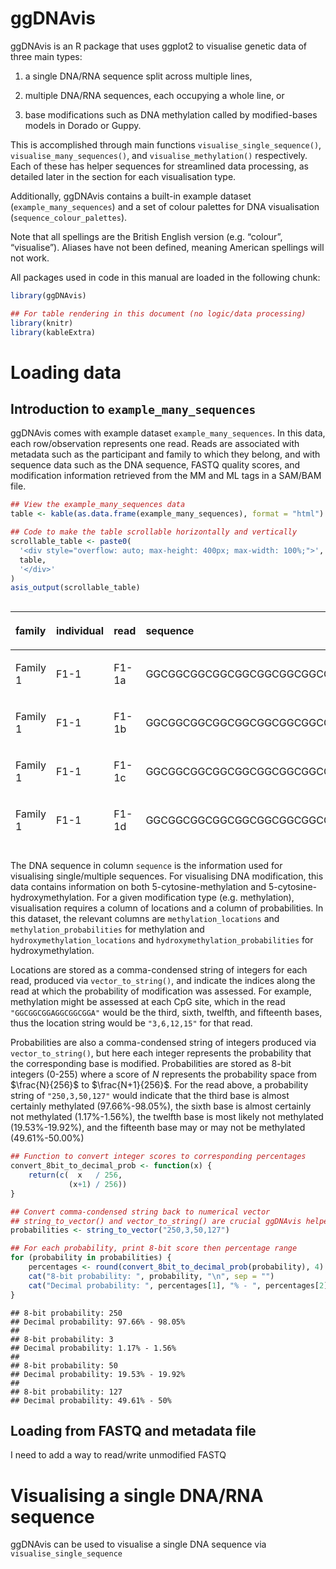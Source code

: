 
# ggDNAvis

ggDNAvis is an R package that uses ggplot2 to visualise genetic data of
three main types:

1)  a single DNA/RNA sequence split across multiple lines,

2)  multiple DNA/RNA sequences, each occupying a whole line, or

3)  base modifications such as DNA methylation called by modified-bases
    models in Dorado or Guppy.

This is accomplished through main functions
`visualise_single_sequence()`, `visualise_many_sequences()`, and
`visualise_methylation()` respectively. Each of these has helper
sequences for streamlined data processing, as detailed later in the
section for each visualisation type.

Additionally, ggDNAvis contains a built-in example dataset
(`example_many_sequences`) and a set of colour palettes for DNA
visualisation (`sequence_colour_palettes`).

Note that all spellings are the British English version (e.g. “colour”,
“visualise”). Aliases have not been defined, meaning American spellings
will not work.

All packages used in code in this manual are loaded in the following
chunk:

``` r
library(ggDNAvis)

## For table rendering in this document (no logic/data processing)
library(knitr)
library(kableExtra)
```

# Loading data

## Introduction to `example_many_sequences`

ggDNAvis comes with example dataset `example_many_sequences`. In this
data, each row/observation represents one read. Reads are associated
with metadata such as the participant and family to which they belong,
and with sequence data such as the DNA sequence, FASTQ quality scores,
and modification information retrieved from the MM and ML tags in a
SAM/BAM file.

``` r
## View the example_many_sequences data
table <- kable(as.data.frame(example_many_sequences), format = "html")

## Code to make the table scrollable horizontally and vertically
scrollable_table <- paste0(
  '<div style="overflow: auto; max-height: 400px; max-width: 100%;">',
  table,
  '</div>'
)
asis_output(scrollable_table)
```

<div style="overflow: auto; max-height: 400px; max-width: 100%;">

<table>

<thead>

<tr>

<th style="text-align:left;">

family
</th>

<th style="text-align:left;">

individual
</th>

<th style="text-align:left;">

read
</th>

<th style="text-align:left;">

sequence
</th>

<th style="text-align:right;">

sequence_length
</th>

<th style="text-align:left;">

quality
</th>

<th style="text-align:left;">

methylation_locations
</th>

<th style="text-align:left;">

methylation_probabilities
</th>

<th style="text-align:left;">

hydroxymethylation_locations
</th>

<th style="text-align:left;">

hydroxymethylation_probabilities
</th>

</tr>

</thead>

<tbody>

<tr>

<td style="text-align:left;">

Family 1
</td>

<td style="text-align:left;">

F1-1
</td>

<td style="text-align:left;">

F1-1a
</td>

<td style="text-align:left;">

GGCGGCGGCGGCGGCGGCGGCGGCGGCGGAGGAGGCGGCGGCGGAGGAGGCGGCGGCGGAGGAGGCGGCGGCGGAGGAGGCGGCGGCGGAGGAGGCGGCGGA
</td>

<td style="text-align:right;">

102
</td>

<td style="text-align:left;">

)8@!9:/0/,0+-6?40,-I601:.’;+5,@0.0%)!(20C*,2++*(00#/*+3;E-E)\<I5.5G*CB8501;I3’.8233’3\>\<:13)48F?09\*\>?I90
</td>

<td style="text-align:left;">

3,6,9,12,15,18,21,24,27,36,39,42,51,54,57,66,69,72,81,84,87,96,99
</td>

<td style="text-align:left;">

29,159,155,159,220,163,2,59,170,131,177,139,72,235,75,214,73,68,48,59,81,77,41
</td>

<td style="text-align:left;">

3,6,9,12,15,18,21,24,27,36,39,42,51,54,57,66,69,72,81,84,87,96,99
</td>

<td style="text-align:left;">

26,60,61,60,30,59,2,46,57,64,54,63,52,18,53,34,52,50,39,46,55,54,34
</td>

</tr>

<tr>

<td style="text-align:left;">

Family 1
</td>

<td style="text-align:left;">

F1-1
</td>

<td style="text-align:left;">

F1-1b
</td>

<td style="text-align:left;">

GGCGGCGGCGGCGGCGGCGGCGGCGGCGGCGGCGGAGGAGGCGGCGGCGGAGGAGGCGGCGGA
</td>

<td style="text-align:right;">

63
</td>

<td style="text-align:left;">

60-7,7943/*=5=)7\<53-I=G6/&/7?8)\<\$12”\>/2C;4:9F8:816E,6C3*,1-2139
</td>

<td style="text-align:left;">

3,6,9,12,15,18,21,24,27,30,33,42,45,48,57,60
</td>

<td style="text-align:left;">

10,56,207,134,233,212,12,116,68,78,129,46,194,51,66,253
</td>

<td style="text-align:left;">

3,6,9,12,15,18,21,24,27,30,33,42,45,48,57,60
</td>

<td style="text-align:left;">

10,44,39,64,20,36,11,63,50,54,64,38,46,41,49,2
</td>

</tr>

<tr>

<td style="text-align:left;">

Family 1
</td>

<td style="text-align:left;">

F1-1
</td>

<td style="text-align:left;">

F1-1c
</td>

<td style="text-align:left;">

GGCGGCGGCGGCGGCGGCGGCGGCGGCGGAGGAGGCGGCGGCGGAGGAGGCGGCGGCGGAGGAGGCGGCGGCGGAGGAGGCGGCGGA
</td>

<td style="text-align:right;">

87
</td>

<td style="text-align:left;">

;F42DF52#C-*I75!4?9\>IA0\<30!-:I:;+7!:\<<7%3C8=G@5>*91D%193/2;\>\<IA8.I\<.722,68*!25;69*\<\<8C9889@
</td>

<td style="text-align:left;">

3,6,9,12,15,18,21,24,27,36,39,42,51,54,57,66,69,72,81,84
</td>

<td style="text-align:left;">

206,141,165,80,159,84,128,173,124,62,195,19,79,183,129,39,129,126,192,45
</td>

<td style="text-align:left;">

3,6,9,12,15,18,21,24,27,36,39,42,51,54,57,66,69,72,81,84
</td>

<td style="text-align:left;">

40,63,58,55,60,56,64,56,64,47,46,17,55,52,64,33,63,64,47,37
</td>

</tr>

<tr>

<td style="text-align:left;">

Family 1
</td>

<td style="text-align:left;">

F1-1
</td>

<td style="text-align:left;">

F1-1d
</td>

<td style="text-align:left;">

GGCGGCGGCGGCGGCGGCGGCGGCGGCGGCGGCGGCGGAGGAGGCGGCGGCGGAGGAGGCGGCGGCGGAGGAGGCGGCGGA
</td>

<td style="text-align:right;">

81
</td>

<td style="text-align:left;">

:\<\*1D)89?27#8.3)9\<2G\<\>I.=?58+:.=-8-3%6?7#/FG)198/+3?5/0E1=D9150A4D//650%5.@+@/8\>0
</td>

<td style="text-align:left;">

3,6,9,12,15,18,21,24,27,30,33,36,45,48,51,60,63,66,75,78
</td>

<td style="text-align:left;">

216,221,11,81,4,61,180,79,130,13,144,31,228,4,200,23,132,98,18,82
</td>

<td style="text-align:left;">

3,6,9,12,15,18,21,24,27,30,33,36,45,48,51,60,63,66,75,78
</td>

<td style="text-align:left;">

33,29,10,55,3,46,53,54,64,12,63,27,24,4,43,21,64,60,17,55
</td>

</tr>

<tr>

<td style="text-align:left;">

Family 1
</td>

<td style="text-align:left;">

F1-1
</td>

<td style="text-align:left;">

F1-1e
</td>

<td style="text-align:left;">

GGCGGCGGCGGCGGCGGCGGAGGAGGCGGCGGCGGAGGAGGCGGCGGCGGAGGAGGCGGCGGCGGAGGAGGCGGCGGCGGAGGAGGCGGCGGA
</td>

<td style="text-align:right;">

93
</td>

<td style="text-align:left;">

;<4*2E3-48?@6A>-!00!;-3%:H,4H\>H530C(85I/&75-62.:2#!/D=A?8&7E!-@:=::5,)51,97D\*04’2.!20@/;6)947\<6
</td>

<td style="text-align:left;">

3,6,9,12,15,18,27,30,33,42,45,48,57,60,63,72,75,78,87,90
</td>

<td style="text-align:left;">

170,236,120,36,139,50,229,99,79,41,229,42,230,34,34,27,130,77,7,79
</td>

<td style="text-align:left;">

3,6,9,12,15,18,27,30,33,42,45,48,57,60,63,72,75,78,87,90
</td>

<td style="text-align:left;">

57,18,64,31,63,40,23,61,55,34,23,35,23,30,29,24,64,53,7,54
</td>

</tr>

<tr>

<td style="text-align:left;">

Family 1
</td>

<td style="text-align:left;">

F1-2
</td>

<td style="text-align:left;">

F1-2a
</td>

<td style="text-align:left;">

GGCGGCGGCGGCGGCGGCGGCGGCGGCGGCGGAGGAGGAGGCGGCGGAGGAGGAGGCGGCGGA
</td>

<td style="text-align:right;">

63
</td>

<td style="text-align:left;">

E6(\<)“-./EE\<(5:47,(C818I9CC1=.&)4G6-7\<(*“(,2C\>8/5:0@@).A$97I!-&lt; </td>
   <td style="text-align:left;"> 3,6,9,12,15,18,21,24,27,30,42,45,57,60 </td>
   <td style="text-align:left;"> 189,9,144,71,52,34,83,40,33,111,10,182,26,242 </td>
   <td style="text-align:left;"> 3,6,9,12,15,18,21,24,27,30,42,45,57,60 </td>
   <td style="text-align:left;"> 49,9,63,52,41,30,56,33,29,63,9,52,23,12 </td>
  </tr>
  <tr>
   <td style="text-align:left;"> Family 1 </td>
   <td style="text-align:left;"> F1-2 </td>
   <td style="text-align:left;"> F1-2b </td>
   <td style="text-align:left;"> GGCGGCGGCGGCGGCGGCGGCGGCGGCGGCGGCGGCGGAGGAGGAGGCGGCGGAGGAGGAGGCGGCGGA </td>
   <td style="text-align:right;"> 69 </td>
   <td style="text-align:left;"> F='I#*5I:&lt;F?)&lt;4G3&amp;:95*-5?1,!:9BD4B5.-27577&lt;2E9)2:189B.5/*#7;;'**.7;-! </td>
   <td style="text-align:left;"> 3,6,9,12,15,18,21,24,27,30,33,36,48,51,63,66 </td>
   <td style="text-align:left;"> 31,56,233,241,71,31,203,190,234,254,240,124,72,64,128,127 </td>
   <td style="text-align:left;"> 3,6,9,12,15,18,21,24,27,30,33,36,48,51,63,66 </td>
   <td style="text-align:left;"> 27,44,20,13,51,28,41,48,19,1,14,64,52,48,64,64 </td>
  </tr>
  <tr>
   <td style="text-align:left;"> Family 1 </td>
   <td style="text-align:left;"> F1-3 </td>
   <td style="text-align:left;"> F1-3a </td>
   <td style="text-align:left;"> GGCGGCGGCGGCGGCGGCGGCGGCGGCGGAGGAGGCGGCGGCGGAGGAGGCGGCGGCGGAGGAGGCGGCGGCGGAGGAGGCGGCGGA </td>
   <td style="text-align:right;"> 87 </td>
   <td style="text-align:left;"> ?;.*26&lt;C-8B,3#8/,-9!1++:94:/!A317=9&gt;502=-+8;$=<53@D>*?/6:6&0D7-.@8,5;F,1?0D?\$9’&665B8.604
</td>

<td style="text-align:left;">

3,6,9,12,15,18,21,24,27,36,39,42,51,54,57,66,69,72,81,84
</td>

<td style="text-align:left;">

81,245,162,32,108,233,119,232,152,161,222,128,251,83,123,91,160,189,144,250
</td>

<td style="text-align:left;">

3,6,9,12,15,18,21,24,27,36,39,42,51,54,57,66,69,72,81,84
</td>

<td style="text-align:left;">

55,10,59,28,62,20,64,21,62,59,29,64,4,56,64,59,60,49,63,5
</td>

</tr>

<tr>

<td style="text-align:left;">

Family 1
</td>

<td style="text-align:left;">

F1-3
</td>

<td style="text-align:left;">

F1-3b
</td>

<td style="text-align:left;">

GGCGGCGGCGGCGGCGGCGGCGGCGGCGGCGGCGGCGGCGGCGGCGGAGGAGGCGGCGGCGGAGGAGGCGGCGGCGGCGGA
</td>

<td style="text-align:right;">

81
</td>

<td style="text-align:left;">

*46.5//3:37?24:(:0*\#.))E)?:,/172=2!4”\>.\*/;“8+5\<;D6.I2=\>:C3)108,\<)GC161)!55E!.\>86/
</td>

<td style="text-align:left;">

3,6,9,12,15,18,21,24,27,30,33,36,39,42,45,54,57,60,69,72,75,78
</td>

<td style="text-align:left;">

147,112,58,21,217,60,252,153,255,96,142,110,147,110,57,22,163,110,19,205,83,193
</td>

<td style="text-align:left;">

3,6,9,12,15,18,21,24,27,30,33,36,39,42,45,54,57,60,69,72,75,78
</td>

<td style="text-align:left;">

62,63,45,19,32,46,3,61,0,159,42,80,46,84,86,52,8,92,102,4,138,20
</td>

</tr>

<tr>

<td style="text-align:left;">

Family 1
</td>

<td style="text-align:left;">

F1-3
</td>

<td style="text-align:left;">

F1-3c
</td>

<td style="text-align:left;">

GGCGGCGGCGGCGGCGGCGGCGGCGGCGGAGGAGGCGGCGGCGGAGGAGGCGGCGGCGGAGGAGGCGGCGGAGGAGGCGGCGGA
</td>

<td style="text-align:right;">

84
</td>

<td style="text-align:left;">

<736/A@B121C269>\<2I,’<5G66%3E46A6-9*&4*;4-E4C429?I+3@83>(234E0%:43;!/3;2+956A0)(+’5G4=\*3;1
</td>

<td style="text-align:left;">

3,6,9,12,15,18,21,24,27,36,39,42,51,54,57,66,69,78,81
</td>

<td style="text-align:left;">

149,181,109,88,194,108,143,30,77,122,88,153,19,244,6,215,161,79,189
</td>

<td style="text-align:left;">

3,6,9,12,15,18,21,24,27,36,39,42,51,54,57,66,69,78,81
</td>

<td style="text-align:left;">

80,43,103,71,21,112,47,126,21,40,80,35,142,1,238,1,79,111,20
</td>

</tr>

<tr>

<td style="text-align:left;">

Family 2
</td>

<td style="text-align:left;">

F2-1
</td>

<td style="text-align:left;">

F2-1a
</td>

<td style="text-align:left;">

GGCGGCGGCGGCGGCGGCGGCGGCGGCGGCGGCGGCGGCGGCGGCGGCGGCGGCGGCGGCGGCGGCGGCGGCGGCGGCGGAGGAGGCGGCGGA
</td>

<td style="text-align:right;">

93
</td>

<td style="text-align:left;">

=\</-I354/,\*\>+\<<CA40*537/;%3C@I7>/4%6192’5’\>#4:&C,072+90:0+4;74”D5,38&\<7A?00+1\>G\>#=?;,@\<\<1=64D=!1&
</td>

<td style="text-align:left;">

3,6,9,12,15,18,21,24,27,30,33,36,39,42,45,48,51,54,57,60,63,66,69,72,75,78,87,90
</td>

<td style="text-align:left;">

163,253,33,225,207,210,213,187,251,163,168,135,81,196,134,187,78,103,52,251,144,71,47,193,145,238,163,179
</td>

<td style="text-align:left;">

3,6,9,12,15,18,21,24,27,30,33,36,39,42,45,48,51,54,57,60,63,66,69,72,75,78,87,90
</td>

<td style="text-align:left;">

68,1,220,4,42,36,35,57,3,90,56,79,92,19,93,36,130,47,82,1,109,104,58,11,83,10,86,49
</td>

</tr>

<tr>

<td style="text-align:left;">

Family 2
</td>

<td style="text-align:left;">

F2-2
</td>

<td style="text-align:left;">

F2-2a
</td>

<td style="text-align:left;">

GGCGGCGGCGGCGGCGGCGGCGGCGGCGGCGGCGGCGGCGGCGGCGGCGGCGGCGGCGGCGGCGGCGGCGGAGGAGGCGGCGGA
</td>

<td style="text-align:right;">

84
</td>

<td style="text-align:left;">

;1\>:5417*\<1.2H#260197.;7\<(-3?0+=:)ID’I$6*128*!4.7-=5;+384F!=5&gt;4!93+.6I7+H1-).H&gt;&lt;68;7 </td>
   <td style="text-align:left;"> 3,6,9,12,15,18,21,24,27,30,33,36,39,42,45,48,51,54,57,60,63,66,69,78,81 </td>
   <td style="text-align:left;"> 122,217,108,8,66,85,34,127,205,86,130,126,203,145,27,206,145,54,191,78,125,252,108,62,55 </td>
   <td style="text-align:left;"> 3,6,9,12,15,18,21,24,27,30,33,36,39,42,45,48,51,54,57,60,63,66,69,78,81 </td>
   <td style="text-align:left;"> 93,18,125,104,6,44,74,17,25,136,42,66,26,88,129,5,89,114,14,133,40,1,145,82,49 </td>
  </tr>
  <tr>
   <td style="text-align:left;"> Family 2 </td>
   <td style="text-align:left;"> F2-2 </td>
   <td style="text-align:left;"> F2-2b </td>
   <td style="text-align:left;"> GGCGGCGGCGGCGGCGGCGGCGGCGGCGGCGGCGGCGGCGGCGGCGGCGGCGGCGGCGGCGGCGGCGGCGGCGGAGGAGGCGGCGGA </td>
   <td style="text-align:right;"> 87 </td>
   <td style="text-align:left;"> 7?38,EC#3::=1)8&amp;;&lt;"&gt;3.9BE)1661!2)5-4.11B&lt;3)?')-+,B4.&lt;7)/:IE=5$.3:66G9216-C20,\>(0848(1$- </td>
   <td style="text-align:left;"> 3,6,9,12,15,18,21,24,27,30,33,36,39,42,45,48,51,54,57,60,63,66,69,72,81,84 </td>
   <td style="text-align:left;"> 176,250,122,197,146,246,203,136,152,67,71,17,144,67,1,150,133,215,8,153,68,31,26,191,4,13 </td>
   <td style="text-align:left;"> 3,6,9,12,15,18,21,24,27,30,33,36,39,42,45,48,51,54,57,60,63,66,69,72,81,84 </td>
   <td style="text-align:left;"> 17,3,130,28,84,5,50,95,55,112,49,67,7,106,67,0,72,21,209,3,112,60,28,6,188,4 </td>
  </tr>
  <tr>
   <td style="text-align:left;"> Family 2 </td>
   <td style="text-align:left;"> F2-2 </td>
   <td style="text-align:left;"> F2-2c </td>
   <td style="text-align:left;"> GGCGGCGGCGGCGGCGGCGGCGGCGGCGGCGGCGGCGGCGGCGGCGGCGGCGGCGGCGGCGGCGGCGGCGGCGGCGGAGGAGGCGGCGGA </td>
   <td style="text-align:right;"> 90 </td>
   <td style="text-align:left;"> @86,/+6=8/;9=1)48E494IB3456/6.*=&lt;/B32+5469&gt;8?@!1;*+81$\>-<99D7%3C@1>$6B'?462?CE+=1+95=G?.6CA%&gt;2 </td>
   <td style="text-align:left;"> 3,6,9,12,15,18,21,24,27,30,33,36,39,42,45,48,51,54,57,60,63,66,69,72,75,84,87 </td>
   <td style="text-align:left;"> 191,91,194,96,204,7,129,209,139,68,88,94,109,234,200,188,72,116,73,178,209,167,105,243,62,155,193 </td>
   <td style="text-align:left;"> 3,6,9,12,15,18,21,24,27,30,33,36,39,42,45,48,51,54,57,60,63,66,69,72,75,84,87 </td>
   <td style="text-align:left;"> 3,123,22,121,19,198,3,23,95,102,45,55,54,9,51,53,135,39,83,22,32,72,98,5,184,24,38 </td>
  </tr>
  <tr>
   <td style="text-align:left;"> Family 3 </td>
   <td style="text-align:left;"> F3-1 </td>
   <td style="text-align:left;"> F3-1a </td>
   <td style="text-align:left;"> GGCGGCGGCGGTGGTGGCGGCGGTGGTGGCGGCGGTGGTGGCGGCGGTGGTGGCGGCGGTGGTGGCGGCGGTGGTGGCGGCGGTGGTGGCGGCGGA </td>
   <td style="text-align:right;"> 96 </td>
   <td style="text-align:left;"> /*2&lt;C643?*8?@9)-.'5A!=3-=;6,.%H3-!10'I&gt;&amp;@?;96;+/+36;:C;B@/=:6,;61&gt;?&gt;!,&gt;.97@.48B38(;7;1F464=-7;)7 </td>
   <td style="text-align:left;"> 3,6,9,18,21,30,33,42,45,54,57,66,69,78,81,90,93 </td>
   <td style="text-align:left;"> 177,29,162,79,90,250,137,113,242,115,49,253,140,196,233,174,104 </td>
   <td style="text-align:left;"> 3,6,9,18,21,30,33,42,45,54,57,66,69,78,81,90,93 </td>
   <td style="text-align:left;"> 59,157,11,112,51,2,116,77,6,133,93,0,114,32,17,74,103 </td>
  </tr>
  <tr>
   <td style="text-align:left;"> Family 3 </td>
   <td style="text-align:left;"> F3-1 </td>
   <td style="text-align:left;"> F3-1b </td>
   <td style="text-align:left;"> GGCGGCGGCGGCGGCGGCGGCGGTGGTGGCGGCGGTGGTGGCGGCGGTGGTGGCGGCGGTGGTGGCGGCGGTGGTGGCGGCGGTGGTGGCGGCGGA </td>
   <td style="text-align:right;"> 96 </td>
   <td style="text-align:left;"> /C&lt;$\>7/1(9%4:6\>6I,D%*,&D?C/6@@;7)83.E.7:@9I906&lt;!4536!850!164/8,\<=?=15A;8B/5B364A66.1%9=(9876E8C:
</td>

<td style="text-align:left;">

3,6,9,12,15,18,21,30,33,42,45,54,57,66,69,78,81,90,93
</td>

<td style="text-align:left;">

104,37,50,49,104,89,213,51,220,101,39,87,94,109,48,168,235,187,225
</td>

<td style="text-align:left;">

3,6,9,12,15,18,21,30,33,42,45,54,57,66,69,78,81,90,93
</td>

<td style="text-align:left;">

61,89,30,41,29,68,15,170,7,133,86,26,55,54,88,16,13,63,22
</td>

</tr>

<tr>

<td style="text-align:left;">

Family 3
</td>

<td style="text-align:left;">

F3-2
</td>

<td style="text-align:left;">

F3-2a
</td>

<td style="text-align:left;">

GGCGGCGGCGGCGGCGGCGGTGGTGGCGGCGGTGGTGGCGGCGGTGGTGGCGGCGGTGGTGGCGGCGGTGGTGGCGGCGGTGGTGGCGGCGGA
</td>

<td style="text-align:right;">

93
</td>

<td style="text-align:left;">

:0I4099\<,<4E01;/@96>%2I2\<,%\<<C&=81F+4%3C*@4A5>.(‘4!%I3CE657\<=!5;37\>4D:%3;7’“4\<.9;?;7%0\>:,84B512,B7/
</td>

<td style="text-align:left;">

3,6,9,12,15,18,27,30,39,42,51,54,63,66,75,78,87,90
</td>

<td style="text-align:left;">

243,50,121,98,95,7,237,105,244,69,132,249,94,79,9,170,235,11
</td>

<td style="text-align:left;">

3,6,9,12,15,18,27,30,39,42,51,54,63,66,75,78,87,90
</td>

<td style="text-align:left;">

11,195,26,74,62,93,1,139,5,178,33,3,158,65,76,3,13,225
</td>

</tr>

<tr>

<td style="text-align:left;">

Family 3
</td>

<td style="text-align:left;">

F3-2
</td>

<td style="text-align:left;">

F3-2b
</td>

<td style="text-align:left;">

GGCGGCGGCGGCGGCGGCGGTGGTGGCGGCGGTGGTGGCGGCGGTGGTGGCGGCGGTGGTGGCGGCGGTGGTGGCGGCGGTGGTGGCGGA
</td>

<td style="text-align:right;">

90
</td>

<td style="text-align:left;">

<9%3E124!752+@06I>/.72097\*‘;-+<A60=B?+/8'15477%3E4-435D;G@G>’./21:(0/1/A=7’I\>A”3=9;;12,@“2=3D=,458
</td>

<td style="text-align:left;">

3,6,9,12,15,18,27,30,39,42,51,54,63,66,75,78,87
</td>

<td style="text-align:left;">

51,190,33,181,255,241,151,186,124,196,1,142,117,84,213,249,168
</td>

<td style="text-align:left;">

3,6,9,12,15,18,27,30,39,42,51,54,63,66,75,78,87
</td>

<td style="text-align:left;">

9,13,165,10,0,10,104,65,78,43,124,87,0,95,19,2,73
</td>

</tr>

<tr>

<td style="text-align:left;">

Family 3
</td>

<td style="text-align:left;">

F3-2
</td>

<td style="text-align:left;">

F3-2c
</td>

<td style="text-align:left;">

GGCGGCGGCGGCGGCGGCGGCGGCGGCGGCGGAGGAGGCGGCGGAGGAGGCGGCGGAGGAGGCGGCGGAGGAGGCGGCGGCGGCGGA
</td>

<td style="text-align:right;">

87
</td>

<td style="text-align:left;">

0/2\>@/6+-/(!=9-?G!AA70*,/!/?-E46:,-1G94*491,,38?(-!6\<8A;/C9;,3)4C06=%’,86A)1!E@/24G59\<\<
</td>

<td style="text-align:left;">

3,6,9,12,15,18,21,24,27,30,39,42,51,54,63,66,75,78,81,84
</td>

<td style="text-align:left;">

60,209,185,249,68,224,124,78,101,194,26,107,168,75,53,1,27,55,29,175
</td>

<td style="text-align:left;">

3,6,9,12,15,18,21,24,27,30,39,42,51,54,63,66,75,78,81,84
</td>

<td style="text-align:left;">

191,30,16,5,136,30,35,156,75,19,90,112,9,76,133,75,47,0,24,17
</td>

</tr>

<tr>

<td style="text-align:left;">

Family 3
</td>

<td style="text-align:left;">

F3-3
</td>

<td style="text-align:left;">

F3-3a
</td>

<td style="text-align:left;">

GGCGGCGGCGGCGGCGGCGGCGGTGGTGGCGGCGGTGGTGGCGGCGGTGGTGGCGGCGGTGGTGGCGGCGGTGGTGGCGGCGGTGGTGGCGGCGGA
</td>

<td style="text-align:right;">

96
</td>

<td style="text-align:left;">

$&lt;,5"7+!$’;<8%3C0794*@FI>\>34224!57+#1!F\<+53\$,?)-.A3;=1\*71C02\<.5:1)<a href="mailto:82!86$03/;%+1C3+D3;@9B-E"
class="email">82!86$03/;%+1C3+D3;@9B-E</a>\#+/70;9\<D’
</td>

<td style="text-align:left;">

3,6,9,12,15,18,21,30,33,42,45,54,57,66,69,78,81,90,93
</td>

<td style="text-align:left;">

49,251,241,176,189,187,166,43,235,144,137,5,93,175,106,193,198,146,48
</td>

<td style="text-align:left;">

3,6,9,12,15,18,21,30,33,42,45,54,57,66,69,78,81,90,93
</td>

<td style="text-align:left;">

24,3,3,78,63,47,66,155,13,19,109,141,87,2,55,43,24,83,161
</td>

</tr>

<tr>

<td style="text-align:left;">

Family 3
</td>

<td style="text-align:left;">

F3-4
</td>

<td style="text-align:left;">

F3-4a
</td>

<td style="text-align:left;">

GGCGGCGGCGGCGGCGGCGGCGGCGGCGGCGGCGGTGGTGGCGGCGGTGGTGGCGGCGGTGGTGGCGGCGGTGGTGGCGGCGGTGGTGGCGGCGGA
</td>

<td style="text-align:right;">

96
</td>

<td style="text-align:left;">

?2-#-2”1:(5(4\>!I)\>I,.?-+EG3IH4-.C:;<570@2I>;?D5#/;A7=\>?\<3?080::459\*?8:3”\<2;I)C1400)6:3%19./);.I?35
</td>

<td style="text-align:left;">

3,6,9,12,15,18,21,24,27,30,33,42,45,54,57,66,69,78,81,90,93
</td>

<td style="text-align:left;">

193,24,159,106,198,206,247,55,221,106,131,198,34,105,169,231,88,27,238,51,14
</td>

<td style="text-align:left;">

3,6,9,12,15,18,21,24,27,30,33,42,45,54,57,66,69,78,81,90,93
</td>

<td style="text-align:left;">

36,44,73,14,35,20,6,162,33,32,108,24,113,116,11,10,111,207,6,21,225
</td>

</tr>

<tr>

<td style="text-align:left;">

Family 3
</td>

<td style="text-align:left;">

F3-4
</td>

<td style="text-align:left;">

F3-4b
</td>

<td style="text-align:left;">

GGCGGCGGCGGCGGCGGCGGCGGCGGCGGCGGCGGCGGTGGTGGCGGCGGTGGTGGCGGCGGTGGTGGCGGCGGCGGCGGA
</td>

<td style="text-align:right;">

81
</td>

<td style="text-align:left;">

.85\$#;!1F\$8E:<B+;7CI6@11>/’65\<3,4G:<8@GF1413>:0)3CH1=44.%G=#2E67=?;9DF7358.;(I!74:1I4
</td>

<td style="text-align:left;">

3,6,9,12,15,18,21,24,27,30,33,36,45,48,57,60,69,72,75,78
</td>

<td style="text-align:left;">

109,86,70,169,200,112,237,69,168,97,239,188,150,208,225,190,128,252,142,224
</td>

<td style="text-align:left;">

3,6,9,12,15,18,21,24,27,30,33,36,45,48,57,60,69,72,75,78
</td>

<td style="text-align:left;">

29,9,79,29,15,95,14,82,81,43,11,25,98,35,18,53,112,2,57,31
</td>

</tr>

<tr>

<td style="text-align:left;">

Family 3
</td>

<td style="text-align:left;">

F3-4
</td>

<td style="text-align:left;">

F3-4c
</td>

<td style="text-align:left;">

GGCGGCGGCGGCGGCGGCGGCGGCGGAGGAGGCGGCGGAGGAGGCGGCGGAGGAGGCGGCGGAGGAGGCGGCGGAGGAGGCGGCGGCGGA
</td>

<td style="text-align:right;">

90
</td>

<td style="text-align:left;">

5@\<733’;9+3BB)=69,<3!.2B*86'8E%3E@3>?!(36:\<002/4\>:1.43A!+;\<.3G*G8?0*991,B(C/“I9\*1-86)8.;;5-0+=
</td>

<td style="text-align:left;">

3,6,9,12,15,18,21,24,33,36,45,48,57,60,69,72,81,84,87
</td>

<td style="text-align:left;">

161,156,9,65,198,255,245,191,174,63,155,146,13,95,228,100,132,45,49
</td>

<td style="text-align:left;">

3,6,9,12,15,18,21,24,33,36,45,48,57,60,69,72,81,84,87
</td>

<td style="text-align:left;">

52,87,155,117,2,0,3,50,81,184,75,74,60,97,15,8,46,188,81
</td>

</tr>

</tbody>

</table>

</div>

The DNA sequence in column `sequence` is the information used for
visualising single/multiple sequences. For visualising DNA modification,
this data contains information on both 5-cytosine-methylation and
5-cytosine-hydroxymethylation. For a given modification type
(e.g. methylation), visualisation requires a column of locations and a
column of probabilities. In this dataset, the relevant columns are
`methylation_locations` and `methylation_probabilities` for methylation
and `hydroxymethylation_locations` and
`hydroxymethylation_probabilities` for hydroxymethylation.

Locations are stored as a comma-condensed string of integers for each
read, produced via `vector_to_string()`, and indicate the indices along
the read at which the probability of modification was assessed. For
example, methylation might be assessed at each CpG site, which in the
read `"GGCGGCGGAGGCGGCGGA"` would be the third, sixth, twelfth, and
fifteenth bases, thus the location string would be `"3,6,12,15"` for
that read.

Probabilities are also a comma-condensed string of integers produced via
`vector_to_string()`, but here each integer represents the probability
that the corresponding base is modified. Probabilities are stored as
8-bit integers (0-255) where a score of $N$ represents the probability
space from $\frac{N}{256}$ to $\frac{N+1}{256}$. For the read above, a
probability string of `"250,3,50,127"` would indicate that the third
base is almost certainly methylated (97.66%-98.05%), the sixth base is
almost certainly not methylated (1.17%-1.56%), the twelfth base is most
likely not methylated (19.53%-19.92%), and the fifteenth base may or may
not be methylated (49.61%-50.00%)

``` r
## Function to convert integer scores to corresponding percentages
convert_8bit_to_decimal_prob <- function(x) {
    return(c(  x   / 256, 
             (x+1) / 256))
}

## Convert comma-condensed string back to numerical vector
## string_to_vector() and vector_to_string() are crucial ggDNAvis helpers
probabilities <- string_to_vector("250,3,50,127")

## For each probability, print 8-bit score then percentage range
for (probability in probabilities) {
    percentages <- round(convert_8bit_to_decimal_prob(probability), 4) * 100
    cat("8-bit probability: ", probability, "\n", sep = "")
    cat("Decimal probability: ", percentages[1], "% - ", percentages[2], "%", "\n\n", sep = "")
}
```

    ## 8-bit probability: 250
    ## Decimal probability: 97.66% - 98.05%
    ## 
    ## 8-bit probability: 3
    ## Decimal probability: 1.17% - 1.56%
    ## 
    ## 8-bit probability: 50
    ## Decimal probability: 19.53% - 19.92%
    ## 
    ## 8-bit probability: 127
    ## Decimal probability: 49.61% - 50%

## Loading from FASTQ and metadata file

I need to add a way to read/write unmodified FASTQ

# Visualising a single DNA/RNA sequence

ggDNAvis can be used to visualise a single DNA sequence via
`visualise_single_sequence`
